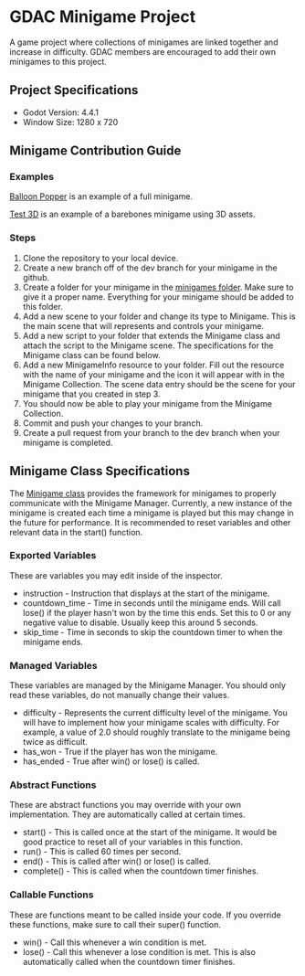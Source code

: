 # GDAC Minigame Project
A game project where collections of minigames are linked together and increase in difficulty. GDAC members are encouraged to add their own minigames to this project.

## Project Specifications
* Godot Version: 4.4.1
* Window Size: 1280 x 720

## Minigame Contribution Guide
### Examples
[Balloon Popper](https://github.com/GDAC-at-Davis/GDAC-minigame-framework/blob/4c6ed3adcabfe8e865ec73166f50ec56712f8f0a/MinigameFramework/minigames/balloon_popper/) is an example of a full minigame.

[Test 3D](https://github.com/GDAC-at-Davis/GDAC-minigame-framework/blob/4c6ed3adcabfe8e865ec73166f50ec56712f8f0a/MinigameFramework/minigames/test_3d/) is an example of a barebones minigame using 3D assets.

### Steps
1. Clone the repository to your local device.
2. Create a new branch off of the dev branch for your minigame in the github.
3. Create a folder for your minigame in the [minigames folder](https://github.com/GDAC-at-Davis/GDAC-minigame-framework/blob/4c6ed3adcabfe8e865ec73166f50ec56712f8f0a/MinigameFramework/minigames/). Make sure to give it a proper name. Everything for your minigame should be added to this folder.
4. Add a new scene to your folder and change its type to Minigame. This is the main scene that will represents and controls your minigame.
5. Add a new script to your folder that extends the Minigame class and attach the script to the Minigame scene. The specifications for the Minigame class can be found below.
6. Add a new MinigameInfo resource to your folder. Fill out the resource with the name of your minigame and the icon it will appear with in the Minigame Collection. The scene data entry should be the scene for your minigame that you created in step 3.
7. You should now be able to play your minigame from the Minigame Collection.
8. Commit and push your changes to your branch.
9. Create a pull request from your branch to the dev branch when your minigame is completed.

## Minigame Class Specifications
The [Minigame class](https://github.com/GDAC-at-Davis/GDAC-minigame-framework/blob/4c6ed3adcabfe8e865ec73166f50ec56712f8f0a/MinigameFramework/scripts/minigame.gd) provides the framework for minigames to properly communicate with the Minigame Manager. Currently, a new instance of the minigame is created each time a minigame is played but this may change in the future for performance. It is recommended to reset variables and other relevant data in the start() function.

### Exported Variables
These are variables you may edit inside of the inspector.
* instruction - Instruction that displays at the start of the minigame.
* countdown_time - Time in seconds until the minigame ends. Will call lose() if the player hasn't won by the time this ends. Set this to 0 or any negative value to disable. Usually keep this around 5 seconds.
* skip_time - Time in seconds to skip the countdown timer to when the minigame ends.

### Managed Variables
These variables are managed by the Minigame Manager. You should only read these variables, do not manually change their values.
* difficulty - Represents the current difficulty level of the minigame. You will have to implement how your minigame scales with difficulty. For example, a value of 2.0 should roughly translate to the minigame being twice as difficult.
* has_won - True if the player has won the minigame.
* has_ended - True after win() or lose() is called.

### Abstract Functions
These are abstract functions you may override with your own implementation. They are automatically called at certain times.
* start() - This is called once at the start of the minigame. It would be good practice to reset all of your variables in this function.
* run() - This is called 60 times per second.
* end() - This is called after win() or lose() is called.
* complete() - This is called when the countdown timer finishes.

### Callable Functions
These are functions meant to be called inside your code. If you override these functions, make sure to call their super() function.
* win() - Call this whenever a win condition is met.
* lose() - Call this whenever a lose condition is met. This is also automatically called when the countdown timer finishes.